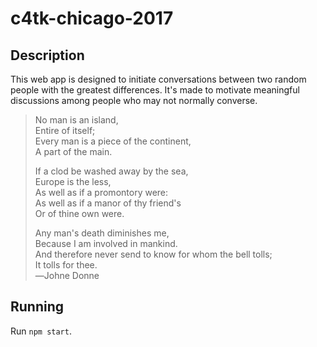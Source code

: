 # c4tk-chicago-2017

## Description 
This web app is designed to initiate conversations between two random people with the greatest differences. It's made to motivate meaningful discussions among people who may not normally converse.

> No man is an island,  
> Entire of itself;  
> Every man is a piece of the continent,   
> A part of the main.  
>   
> If a clod be washed away by the sea,  
> Europe is the less,  
> As well as if a promontory were:  
> As well as if a manor of thy friend's  
> Or of thine own were.  
>   
> Any man's death diminishes me,  
> Because I am involved in mankind.  
> And therefore never send to know for whom the bell tolls;  
> It tolls for thee.    
> ―Johne Donne

## Running

Run `npm start`.
